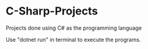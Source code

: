 # C-Sharp-Projects
Projects done using C# as the programming language  

Use "dotnet run" in terminal to execute the programs. 

